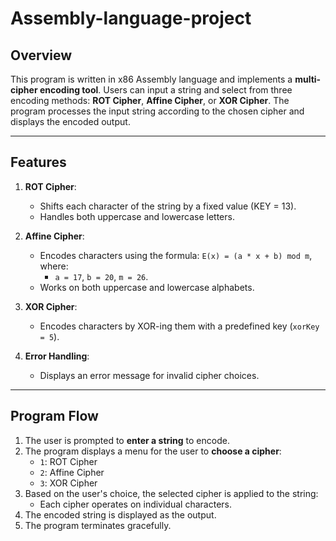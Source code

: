 # Assembly-language-project

Overview
--------

This program is written in x86 Assembly language and implements a **multi-cipher encoding tool**. Users can input a string and select from three encoding methods: **ROT Cipher**, **Affine Cipher**, or **XOR Cipher**. The program processes the input string according to the chosen cipher and displays the encoded output.

* * * * *

Features
--------

1.  **ROT Cipher**:

    -   Shifts each character of the string by a fixed value (KEY = 13).
    -   Handles both uppercase and lowercase letters.
2.  **Affine Cipher**:

    -   Encodes characters using the formula: `E(x) = (a * x + b) mod m`, where:
        -   `a = 17`, `b = 20`, `m = 26`.
    -   Works on both uppercase and lowercase alphabets.
3.  **XOR Cipher**:

    -   Encodes characters by XOR-ing them with a predefined key (`xorKey = 5`).
4.  **Error Handling**:

    -   Displays an error message for invalid cipher choices.

* * * * *

Program Flow
------------

1.  The user is prompted to **enter a string** to encode.
2.  The program displays a menu for the user to **choose a cipher**:
    -   `1`: ROT Cipher
    -   `2`: Affine Cipher
    -   `3`: XOR Cipher
3.  Based on the user's choice, the selected cipher is applied to the string:
    -   Each cipher operates on individual characters.
4.  The encoded string is displayed as the output.
5.  The program terminates gracefully.
